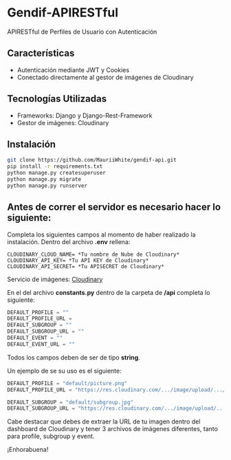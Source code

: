 # Gendif-APIRESTful
APIRESTful de Perfiles de Usuario con Autenticación

## Características
- Autenticación mediante JWT y Cookies
- Conectado directamente al gestor de imágenes de Cloudinary

## Tecnologías Utilizadas
- Frameworks: Django y Django-Rest-Framework
- Gestor de imágenes: Cloudinary

## Instalación
```bash
git clone https://github.com/MauriiWhite/gendif-api.git
pip install -r requirements.txt
python manage.py createsuperuser
python manage.py migrate
python manage.py runserver
```

## Antes de correr el servidor es necesario hacer lo siguiente:

Completa los siguientes campos al momento de haber realizado la instalación.
Dentro del archivo **.env** rellena:
```env
CLOUDINARY_CLOUD_NAME= *Tu nombre de Nube de Cloudinary*
CLOUDINARY_API_KEY= *Tu API KEY de Cloudinary*
CLOUDINARY_API_SECRET= *Tu APISECRET de Cloudinary*
```
Servicio de imágenes: [Cloudinary](https://cloudinary.com/)


En el del archivo **constants.py** dentro de la carpeta de **/api** completa lo siguiente:
```python
DEFAULT_PROFILE = ""
DEFAULT_PROFILE_URL = 
DEFAULT_SUBGROUP = ""
DEFAULT_SUBGROUP_URL = ""
DEFAULT_EVENT = ""
DEFAULT_EVENT_URL = ""
```
Todos los campos deben de ser de tipo **string**.

Un ejemplo de se su uso es el siguiente:
```python
DEFAULT_PROFILE = "default/picture.png"
DEFAULT_PROFILE_URL = "https://res.cloudinary.com/.../image/upload/.../default/picture.png"

DEFAULT_SUBGROUP = "default/subgroup.jpg"
DEFAULT_SUBGROUP_URL = "https://res.cloudinary.com/.../image/upload/.../default/subgroup.jpg"
```
Cabe destacar que debes de extraer la URL de tu imagen dentro del dashboard de Cloudinary y tener 3 archivos
de imágenes diferentes, tanto para profile, subgroup y event.

¡Enhorabuena!




